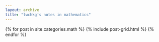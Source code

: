 ```yaml
---
layout: archive
title: "lwchkg’s notes in mathematics"
---
```


<div class="tiles">
{% for post in site.categories.math %}
	{% include post-grid.html %}
{% endfor %}
</div><!-- /.tiles -->